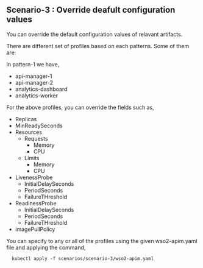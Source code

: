 ## Scenario-3 : Override deafult configuration values

You can override the default configuration values of relavant artifacts.

There are different set of profiles based on each patterns. Some of them are:

In pattern-1 we have,

* api-manager-1
* api-manager-2
* analytics-dashboard
* analytics-worker

For the above profiles, you can override the fields such as,

* Replicas
* MinReadySeconds
* Resources 
  * Requests 
    * Memory 
    * CPU
  * Limits 
    * Memory 
    * CPU
* LivenessProbe
  - InitialDelaySeconds
  - PeriodSeconds
  - FailureTHreshold
* ReadinessProbe
  - InitialDelaySeconds
  - PeriodSeconds
  - FailureTHreshold
* imagePullPolicy

You can specify to any or all of the profiles using the given wso2-apim.yaml file and applying the command,

```
  kubectl apply -f scenarios/scenario-3/wso2-apim.yaml
```
